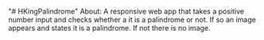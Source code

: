 "# HKingPalindrome" 
About:
A responsive web app that takes a positive number input and checks whether a it is a palindrome or not. If so an image appears and states it is a palindrome. If not there is no image.
